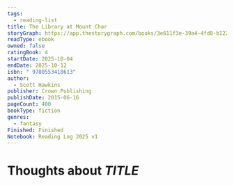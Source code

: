 ```yaml
---
tags:
  - reading-list
title: The Library at Mount Char
storyGraph: https://app.thestorygraph.com/books/3e611f3e-39a4-4fd8-b122-0e9302fcf85c
readType: ebook
owned: false
ratingBook: 4
startDate: 2025-10-04
endDate: 2025-10-12
isbn: " 9780553418613"
author:
  - Scott Hawkins
publisher: Crown Publishing
publishDate: 2015-06-16
pageCount: 400
bookType: fiction
genres:
  - fantasy
Finished: Finished
Notebook: Reading Log 2025 v1
---
```


# Thoughts about _TITLE_
